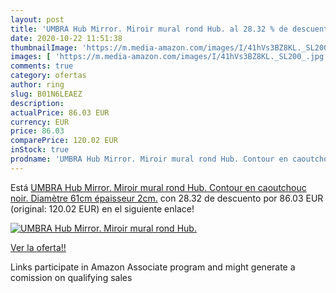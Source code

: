 ```yaml
---
layout: post
title: 'UMBRA Hub Mirror. Miroir mural rond Hub. al 28.32 % de descuento'
date: 2020-10-22 11:51:38
thumbnailImage: 'https://m.media-amazon.com/images/I/41hVs3BZ8KL._SL200_.jpg'
images: [ 'https://m.media-amazon.com/images/I/41hVs3BZ8KL._SL200_.jpg' ]
comments: true
category: ofertas
author: ring
slug: B01N6LEAEZ
description:
actualPrice: 86.03 EUR
currency: EUR
price: 86.03
comparePrice: 120.02 EUR
inStock: true
prodname: 'UMBRA Hub Mirror. Miroir mural rond Hub. Contour en caoutchouc noir. Diamètre 61cm  épaisseur 2cm.'
---
```


Está [UMBRA Hub Mirror. Miroir mural rond Hub. Contour en caoutchouc noir. Diamètre 61cm  épaisseur 2cm.](https://www.amazon.fr/dp/B01N6LEAEZ/?tag=tolees0d-21) con 28.32 de descuento por 86.03 EUR (original: 120.02 EUR) en el siguiente enlace!

[![UMBRA Hub Mirror. Miroir mural rond Hub.](https://m.media-amazon.com/images/I/41hVs3BZ8KL._SL200_.jpg)](https://www.amazon.fr/dp/B01N6LEAEZ/?tag=tolees0d-21)

[Ver la oferta!!](https://www.amazon.fr/dp/B01N6LEAEZ/?tag=tolees0d-21)

Links participate in Amazon Associate program and might generate a comission on qualifying sales


